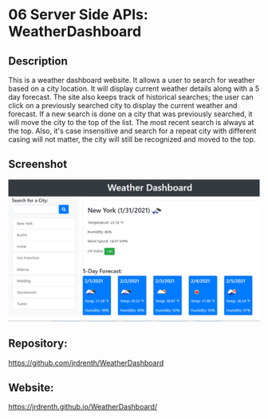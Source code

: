# 06 Server Side APIs: WeatherDashboard

## Description

This is a weather dashboard website.  It allows a user to search for weather based on a city location.  It will display current weather details along with a 5 day forecast.  The site also keeps track of historical searches; the user can click on a previously searched city to display the current weather and forecast.  If a new search is done on a city that was previously searched, it will move the city to the top of the list.  The most recent search is always at the top.  Also, it's case insensitive and search for a repeat city with different casing will not matter, the city will still be recognized and moved to the top.


## Screenshot

![weather dashboard](./screenshot.png)


## Repository:

https://github.com/jrdrenth/WeatherDashboard


## Website:

https://jrdrenth.github.io/WeatherDashboard/
